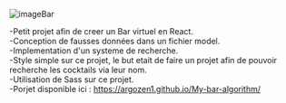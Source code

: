 ![imageBar](https://user-images.githubusercontent.com/95536872/207948320-670c80cc-1072-4d2f-a6f1-e134eacd39dd.png)

-Petit projet afin de creer un Bar virtuel en React.<br>
-Conception de fausses données dans un fichier model.<br>
-Implementation d'un systeme de recherche.<br> 
-Style simple sur ce projet, le but etait de faire un projet afin de pouvoir recherche les cocktails via leur nom.<br> 
-Utilisation de Sass sur ce projet.<br>
-Porjet disponible ici : https://argozen1.github.io/My-bar-algorithm/
